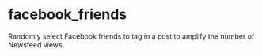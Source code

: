 # facebook_friends

Randomly select Facebook friends to tag in a post to amplify the number of Newsfeed views. 
